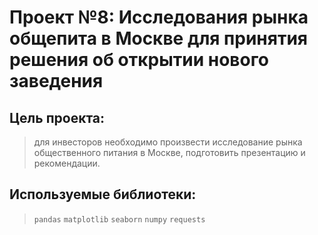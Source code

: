 # Проект №8: Исследования рынка общепита в Москве для принятия решения об открытии нового заведения

## Цель проекта: 
> для инвесторов необходимо произвести исследование рынка общественного питания в Москве, подготовить презентацию и рекомендации.

## Используемые библиотеки: 
> `pandas` `matplotlib` `seaborn` `numpy` `requests`
